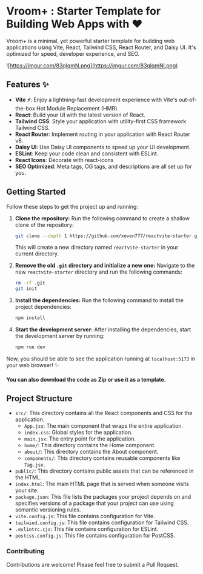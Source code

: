 # Vroom+ : Starter Template for Building Web Apps with ❤️

Vroom+ is a minimal, yet powerful starter template for building web applications using Vite, React, Tailwind CSS, React Router, and Daisy UI. It's optimized for speed, developer experience, and SEO.

![https://imgur.com/83qlqmN.png](https://imgur.com/83qlqmNl.png)

## Features ✨

- **Vite ⚡**: Enjoy a lightning-fast development experience with Vite's out-of-the-box Hot Module Replacement (HMR).
- **React**: Build your UI with the latest version of React.
- **Tailwind CSS**: Style your application with utility-first CSS framework Tailwind CSS.
- **React Router**: Implement routing in your application with React Router v6.
- **Daisy UI**: Use Daisy UI components to speed up your UI development.
- **ESLint**: Keep your code clean and consistent with ESLint.
- **React Icons**: Decorate with react-icons
- **SEO Optimized**: Meta tags, OG tags, and descriptions are all set up for you.

## Getting Started

Follow these steps to get the project up and running:

1. **Clone the repository:**
   Run the following command to create a shallow clone of the repository:

   ```sh
   git clone --depth 1 https://github.com/xeven777/reactvite-starter.git
   ```

   This will create a new directory named `reactvite-starter` in your current directory.

2. **Remove the old `.git` directory and initialize a new one:**
   Navigate to the new `reactvite-starter` directory and run the following commands:

   ```sh
   rm -rf .git
   git init
   ```

3. **Install the dependencies:**
   Run the following command to install the project dependencies:

   ```sh
   npm install
   ```

4. **Start the development server:**
   After installing the dependencies, start the development server by running:
   ```sh
   npm run dev
   ```

Now, you should be able to see the application running at `localhost:5173` in your web browser! ✨

#### You can also download the code as Zip or use it as a template.

## Project Structure

- `src/`: This directory contains all the React components and CSS for the application.
  - `App.jsx`: The main component that wraps the entire application.
  - `index.css`: Global styles for the application.
  - `main.jsx`: The entry point for the application.
  - `home/`: This directory contains the Home component.
  - `about/`: This directory contains the About component.
  - `components/`: This directory contains reusable components like `Tag.jsx`.
- `public/`: This directory contains public assets that can be referenced in the HTML.
- `index.html`: The main HTML page that is served when someone visits your site.
- `package.json`: This file lists the packages your project depends on and specifies versions of a package that your project can use using semantic versioning rules.
- `vite.config.js`: This file contains configuration for Vite.
- `tailwind.config.js`: This file contains configuration for Tailwind CSS.
- `.eslintrc.cjs`: This file contains configuration for ESLint.
- `postcss.config.js`: This file contains configuration for PostCSS.

### Contributing

Contributions are welcome! Please feel free to submit a Pull Request.

